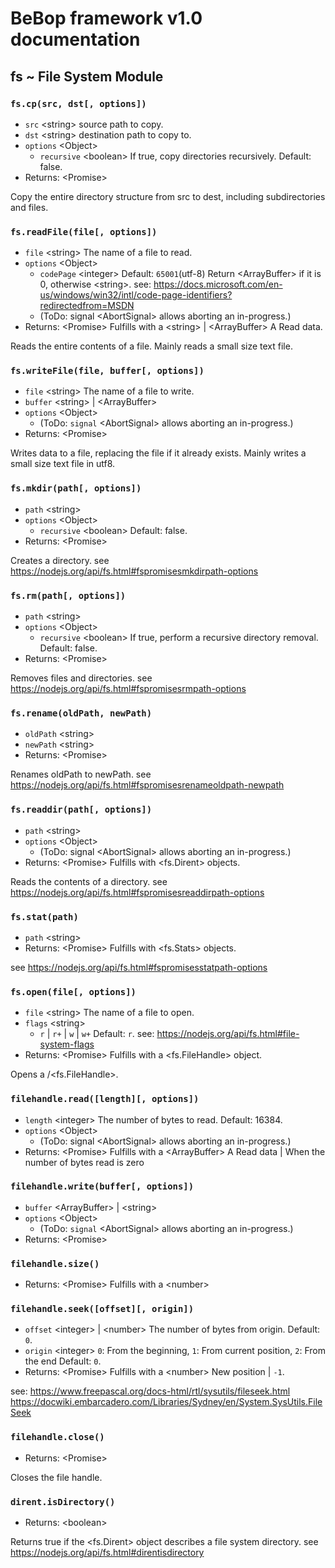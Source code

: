 # BeBop framework v1.0 documentation

## fs ~ File System Module

### `fs.cp(src, dst[, options])`
* `src` \<string> source path to copy.
* `dst` \<string> destination path to copy to.
* `options` \<Object>
  * `recursive` \<boolean> If true, copy directories recursively. Default: false.
* Returns: \<Promise>

Copy the entire directory structure from src to dest, including subdirectories and files.

### `fs.readFile(file[, options])`
* `file` \<string> The name of a file to read.
* `options` \<Object>
  * `codePage` \<integer> Default: `65001`(utf-8)
    Return \<ArrayBuffer> if it is 0, otherwise \<string>.
    see: https://docs.microsoft.com/en-us/windows/win32/intl/code-page-identifiers?redirectedfrom=MSDN
  * (ToDo: signal \<AbortSignal> allows aborting an in-progress.)
* Returns: \<Promise> Fulfills with a \<string> | \<ArrayBuffer> A Read data.

Reads the entire contents of a file.
Mainly reads a small size text file.

### `fs.writeFile(file, buffer[, options])`
* `file` \<string>  The name of a file to write.
* `buffer` \<string> | \<ArrayBuffer>
* `options` \<Object>
  * (ToDo: `signal` \<AbortSignal> allows aborting an in-progress.)
* Returns: \<Promise>

Writes data to a file, replacing the file if it already exists. Mainly writes a small size text file in utf8.

### `fs.mkdir(path[, options])`
* `path` \<string>
* `options` \<Object>
  * `recursive` \<boolean> Default: false.
* Returns: \<Promise>

Creates a directory.
see https://nodejs.org/api/fs.html#fspromisesmkdirpath-options

### `fs.rm(path[, options])`
* `path` \<string>
* `options` \<Object>
  * `recursive` \<boolean> If true, perform a recursive directory removal. Default: false.
* Returns: \<Promise>

Removes files and directories.
see https://nodejs.org/api/fs.html#fspromisesrmpath-options

### `fs.rename(oldPath, newPath)`
* `oldPath` \<string>
* `newPath` \<string>
* Returns: \<Promise>

Renames oldPath to newPath.
see https://nodejs.org/api/fs.html#fspromisesrenameoldpath-newpath

### `fs.readdir(path[, options])`
* `path` \<string>
* `options` \<Object>
  * (ToDo: signal \<AbortSignal> allows aborting an in-progress.)
* Returns: \<Promise> Fulfills with <fs.Dirent> objects.

Reads the contents of a directory.
see https://nodejs.org/api/fs.html#fspromisesreaddirpath-options

### `fs.stat(path)`
* `path` \<string>
* Returns: \<Promise> Fulfills with <fs.Stats> objects.

see https://nodejs.org/api/fs.html#fspromisesstatpath-options

### `fs.open(file[, options])`
* `file` \<string> The name of a file to open.
* `flags` \<string>
  * `r` | `r+` | `w` | `w+` Default: `r`. see: https://nodejs.org/api/fs.html#file-system-flags
* Returns: \<Promise> Fulfills with a \<fs.FileHandle> object.

Opens a /<fs.FileHandle>.

### `filehandle.read([length][, options])`
* `length` \<integer> The number of bytes to read. Default: 16384.
* `options` \<Object>
  * (ToDo: signal \<AbortSignal> allows aborting an in-progress.)
* Returns: \<Promise> Fulfills with a \<ArrayBuffer> A Read data | <null> When the number of bytes read is zero

### `filehandle.write(buffer[, options])`
* `buffer` \<ArrayBuffer> | \<string>
* `options` \<Object>
  * (ToDo: `signal` \<AbortSignal> allows aborting an in-progress.)
* Returns: \<Promise>

### `filehandle.size()`
* Returns: \<Promise> Fulfills with a \<number>

### `filehandle.seek([offset][, origin])`
* `offset` \<integer> | \<number> The number of bytes from origin. Default: `0`.
* `origin` \<integer> `0`: From the beginning, `1`: From current position, `2`: From the end Default: `0`.
* Returns: \<Promise> Fulfills with a \<number> New position | `-1`.

see:
  https://www.freepascal.org/docs-html/rtl/sysutils/fileseek.html
  https://docwiki.embarcadero.com/Libraries/Sydney/en/System.SysUtils.FileSeek

### `filehandle.close()`
* Returns: \<Promise>

Closes the file handle.

### `dirent.isDirectory()`
* Returns: \<boolean>

Returns true if the \<fs.Dirent> object describes a file system directory.
see https://nodejs.org/api/fs.html#direntisdirectory
